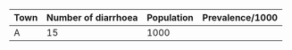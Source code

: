 | Town | Number of diarrhoea | Population | Prevalence/1000 |
|------|---------------------|------------|-----------------|
| A    | 15                  | 1000       |     